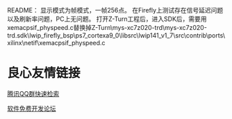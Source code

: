 README：
	显示模式为帧模式，一帧256点。
	在Firefly上测试存在信号延迟问题以及刷新率问题，PC上无问题。
	打开Z-Turn工程后，进入SDK后，需要用xemacpsif_physpeed.c替换掉Z-Turn\mys-xc7z020-trd\mys-xc7z020-trd.sdk\lwip_firefly_bsp\ps7_cortexa9_0\libsrc\lwip141_v1_7\src\contrib\ports\xilinx\netif\xemacpsif_physpeed.c

 # 良心友情链接

[腾讯QQ群快速检索](http://u.720life.cn/s/8cf73f7c)

[软件免费开发论坛](http://u.720life.cn/s/bbb01dc0)